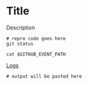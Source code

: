 # Title

Description

```
# repro code goes here
git status

cat $GITHUB_EVENT_PATH
```

[Logs](TODO)

```output
# output will be pasted here
```